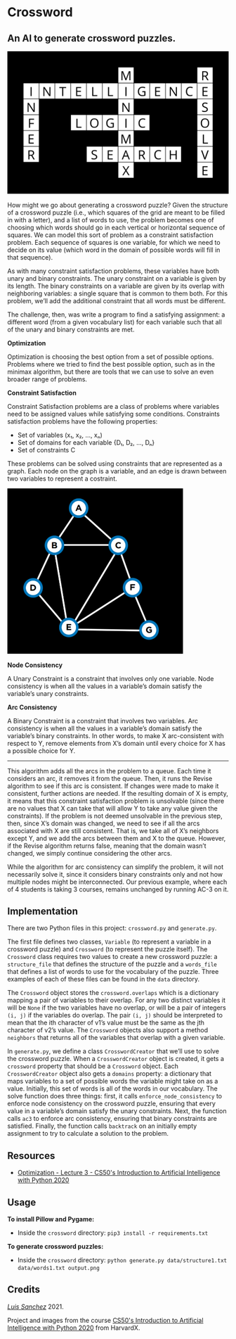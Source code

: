 # Crossword

## An AI to generate crossword puzzles.

<img src="resources/crossword_output.png" width="600">

How might we go about generating a crossword puzzle? Given the structure of a crossword puzzle (i.e., which squares of the grid are meant to be filled in with a letter), and a list of words to use, the problem becomes one of choosing which words should go in each vertical or horizontal sequence of squares. We can model this sort of problem as a constraint satisfaction problem. Each sequence of squares is one variable, for which we need to decide on its value (which word in the domain of possible words will fill in that sequence).

As with many constraint satisfaction problems, these variables have both unary and binary constraints. The unary constraint on a variable is given by its length. The binary constraints on a variable are given by its overlap with neighboring variables: a single square that is common to them both. For this problem, we’ll add the additional constraint that all words must be different.

The challenge, then, was write a program to find a satisfying assignment: a different word (from a given vocabulary list) for each variable such that all of the unary and binary constraints are met.

**Optimization**

Optimization is choosing the best option from a set of possible options. Problems where we tried to find the best possible option, such as in the minimax algorithm, but there are tools that we can use to solve an even broader range of problems.

**Constraint Satisfaction**

Constraint Satisfaction problems are a class of problems where variables need to be assigned values while satisfying some conditions. Constraints satisfaction problems have the following properties:

- Set of variables (x₁, x₂, …, xₙ)
- Set of domains for each variable {D₁, D₂, …, Dₙ}
- Set of constraints C

These problems can be solved using constraints that are represented as a graph. Each node on the graph is a variable, and an edge is drawn between two variables to represent a costraint.

<img src="resources/constraint_graph.png" width="400">

**Node Consistency**

A Unary Constraint is a constraint that involves only one variable. Node consistency is when all the values in a variable’s domain satisfy the variable’s unary constraints.

**Arc Consistency**

A Binary Constraint is a constraint that involves two variables. Arc consistency is when all the values in a variable’s domain satisfy the variable’s binary constraints. In other words, to make X arc-consistent with respect to Y, remove elements from X’s domain until every choice for X has a possible choice for Y.

--------


This algorithm adds all the arcs in the problem to a queue. Each time it considers an arc, it removes it from the queue. Then, it runs the Revise algorithm to see if this arc is consistent. If changes were made to make it consistent, further actions are needed. If the resulting domain of X is empty, it means that this constraint satisfaction problem is unsolvable (since there are no values that X can take that will allow Y to take any value given the constraints). If the problem is not deemed unsolvable in the previous step, then, since X’s domain was changed, we need to see if all the arcs associated with X are still consistent. That is, we take all of X’s neighbors except Y, and we add the arcs between them and X to the queue. However, if the Revise algorithm returns false, meaning that the domain wasn’t changed, we simply continue considering the other arcs.

While the algorithm for arc consistency can simplify the problem, it will not necessarily solve it, since it considers binary constraints only and not how multiple nodes might be interconnected. Our previous example, where each of 4 students is taking 3 courses, remains unchanged by running AC-3 on it.

## Implementation

There are two Python files in this project: `crossword.py` and `generate.py`. 

The first file defines two classes, `Variable` (to represent a variable in a crossword puzzle) and `Crossword` (to represent the puzzle itself). The `Crossword` class requires two values to create a new crossword puzzle: a `structure_file` that defines the structure of the puzzle and a `words_file` that defines a list of words to use for the vocabulary of the puzzle. Three examples of each of these files can be found in the `data` directory.

The `Crossword` object stores the `crossword.overlaps` which is a dictionary mapping a pair of variables to their overlap. For any two distinct variables it will be `None` if the two variables have no overlap, or will be a pair of integers `(i, j)` if the variables do overlap. The pair `(i, j)` should be interpreted to mean that the ith character of v1’s value must be the same as the jth character of v2’s value. The `Crossword` objects also support a method `neighbors` that returns all of the variables that overlap with a given variable.

In `generate.py`, we define a class `CrosswordCreator` that we’ll use to solve the crossword puzzle. When a `CrosswordCreator` object is created, it gets a `crossword` property that should be a `Crossword` object. Each `CrosswordCreator` object also gets a `domains` property: a dictionary that maps variables to a set of possible words the variable might take on as a value. Initially, this set of words is all of the words in our vocabulary. The solve function does three things: first, it calls `enforce_node_consistency` to enforce node consistency on the crossword puzzle, ensuring that every value in a variable’s domain satisfy the unary constraints. Next, the function calls `ac3` to enforce arc consistency, ensuring that binary constraints are satisfied. Finally, the function calls `backtrack` on an initially empty assignment to try to calculate a solution to the problem.



## Resources

* [Optimization - Lecture 3 - CS50's Introduction to Artificial Intelligence with Python 2020][cs50 lecture]

## Usage

**To install Pillow and Pygame:**

* Inside the `crossword` directory: `pip3 install -r requirements.txt`

**To generate crossword puzzles:** 

* Inside the `crossword` directory: `python generate.py data/structure1.txt data/words1.txt output.png`

## Credits

[*Luis Sanchez*][linkedin] 2021.

Project and images from the course [CS50's Introduction to Artificial Intelligence with Python 2020][cs50 ai] from HarvardX.

[cs50 lecture]: https://youtu.be/qK46ET1xk2A?t=3070
[linkedin]: https://www.linkedin.com/in/luis-sanchez-13bb3b189/
[cs50 ai]: https://cs50.harvard.edu/ai/2020/
